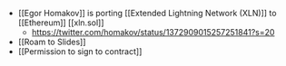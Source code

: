 - [[Egor Homakov]] is porting [[Extended Lightning Network (XLN)]] to [[Ethereum]] [[xln.sol]]
    - https://twitter.com/homakov/status/1372909015257251841?s=20
- [[Roam to Slides]]
- [[Permission to sign to contract]]
